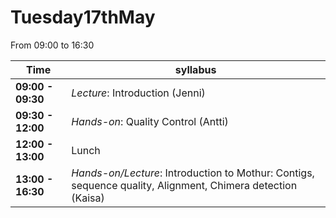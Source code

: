 # Tuesday17thMay

From 09:00 to 16:30

Time | syllabus
-----| --------
**09:00 - 09:30** | *Lecture*: Introduction (Jenni)
**09:30 - 12:00** | *Hands-on*: Quality Control (Antti)
**12:00 - 13:00** | Lunch
**13:00 - 16:30** | *Hands-on/Lecture*: Introduction to Mothur: Contigs, sequence quality, Alignment, Chimera detection (Kaisa)
